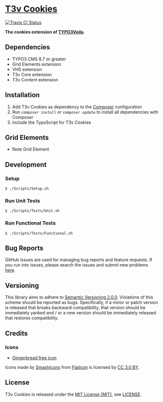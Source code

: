 [T3v Cookies]
=============

[![Travis CI Status][Travis CI Status]][Travis CI]

**The cookies extension of [TYPO3Voila].**

Dependencies
------------

* TYPO3 CMS 8.7 or greater
* Grid Elements extension
* VHS extension
* T3v Core extension
* T3v Content extension

Installation
------------

1. Add T3v Cookies as dependency to the [Composer] configuration
2. Run `composer install` or `composer update` to install all dependencies with Composer
3. Include the TypoScript for T3v Cookies

Grid Elements
-------------

* Note Grid Element

Development
-----------

### Setup

```
$ ./Scripts/Setup.sh
```

### Run Unit Tests

```
$ ./Scripts/Tests/Unit.sh
```

### Run Functional Tests

```
$ ./Scripts/Tests/Functional.sh
```

Bug Reports
-----------

GitHub Issues are used for managing bug reports and feature requests. If you run into issues, please search the issues
and submit new problems [here].

Versioning
----------

This library aims to adhere to [Semantic Versioning 2.0.0]. Violations of this scheme should be reported as bugs.
Specifically, if a minor or patch version is released that breaks backward compatibility, that version should be
immediately yanked and / or a new version should be immediately released that restores compatibility.

Credits
-------

### Icons

* [Gingerbread free icon]

Icons made by [Smashicons] from [Flaticon] is licensed by [CC 3.0 BY].

License
-------

T3v Cookies is released under the [MIT License (MIT)], see [LICENSE].

[Acceptance testing TYPO3]: https://wiki.typo3.org/Acceptance_testing "Acceptance testing TYPO3"
[Automated testing TYPO3]: https://wiki.typo3.org/Automated_testing "Automated testing TYPO3"
[CC 3.0 BY]: http://creativecommons.org/licenses/by/3.0/ "Creative Commons BY 3.0"
[Composer]: https://getcomposer.org "Dependency Manager for PHP"
[Flaticon]: https://www.flaticon.com "Flaticon"
[Functional testing TYPO3]: https://wiki.typo3.org/Functional_testing "Functional testing TYPO3"
[Gingerbread free icon]: http://www.flaticon.com/free-icon/gingerbread_135616 "Gingerbread free icon"
[here]: https://github.com/t3v/t3v_cookies/issues "GitHub Issue Tracker"
[LICENSE]: https://raw.githubusercontent.com/t3v/t3v_cookies/master/LICENSE "License"
[MIT License (MIT)]: http://opensource.org/licenses/MIT "The MIT License (MIT)"
[Semantic Versioning 2.0.0]: http://semver.org "Semantic Versioning 2.0.0"
[Smashicons]: https://www.flaticon.com/authors/smashicons "Smashicons"
[T3v Cookies]: https://t3v.github.io/t3v_cookies/ "The cookies extension of TYPO3Voila."
[Travis CI]: https://travis-ci.org/t3v/t3v_cookies "T3v Cookies at Travis CI"
[Travis CI Status]: https://img.shields.io/travis/t3v/t3v_cookies.svg?style=flat "Travis CI Status"
[TYPO3voila]: https://github.com/t3v "“UH LÁLÁ, TYPO3!”"
[Unit Testing TYPO3]: https://wiki.typo3.org/Unit_Testing_TYPO3 "Unit testing TYPO3"
